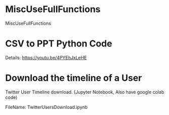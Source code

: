 # MiscUseFullFunctions
MiscUseFullFunctions
# CSV to PPT Python Code 
Details: https://youtu.be/4PYEhJxLeHE

# Download the timeline of a User
Twitter User Timeline download. (Jupyter Notebook, Also have google colab code)

FileName: TwitterUsersDownload.ipynb
